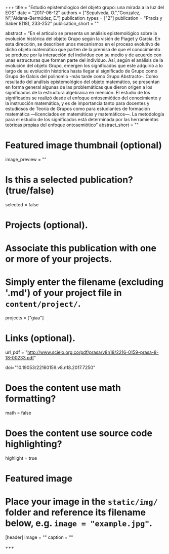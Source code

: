 +++
title = "Estudio epistemólogico del objeto grupo: una mirada a la luz del EOS"
date = "2017-06-12"
authors = ["Sepulveda, O.","Gonzalez, N","Aldana-Bermúdez, E."]
publication_types = ["2"]
publication = "Praxis y Saber 8(18), 233-252"
publication_short = ""

abstract = "En el artículo se presenta un análisis epistemológico sobre la evolución histórica del objeto Grupo según la visión de Piaget y García. En esta dirección, se describen unos mecanismos en el proceso evolutivo de dicho objeto matemático que parten de la premisa de que el conocimiento se produce por la interacción del individuo con su medio y de acuerdo con unas estructuras que forman parte del individuo. Así, según el análisis de la evolución del objeto Grupo, emergen los significados que este adquirió a lo largo de su evolución histórica hasta llegar al significado de Grupo como Grupo de Galois del polinomio -más tarde como Grupo Abstracto-. Como resultado del análisis epistemológico del objeto matemático, se presentan en forma general algunas de las problemáticas que dieron origen a los significados de la estructura algebraica en mención. El estudio de los significados se realizó desde el enfoque ontosemiótico del conocimiento y la instrucción matemática, y es de importancia tanto para docentes y estudiosos de Teoría de Grupos como para estudiantes de formación matemática —licenciados en matemáticas y matemáticos—. La metodología para el estudio de los significados está determinada por las herramientas teóricas propias del enfoque ontosemiótico"
abstract_short = ""

# Featured image thumbnail (optional)
image_preview = ""

# Is this a selected publication? (true/false)
selected = false

# Projects (optional).
#   Associate this publication with one or more of your projects.
#   Simply enter the filename (excluding '.md') of your project file in `content/project/`.
projects = ["giaa"]

# Links (optional).
url_pdf = "http://www.scielo.org.co/pdf/prasa/v8n18/2216-0159-prasa-8-18-00233.pdf"

doi="10.19053/22160159.v8.n18.2017.7250"

# Does the content use math formatting?
math = false

# Does the content use source code highlighting?
highlight = true

# Featured image
# Place your image in the `static/img/` folder and reference its filename below, e.g. `image = "example.jpg"`.
[header]
image = ""
caption = ""

+++
